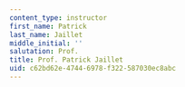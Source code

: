 ```yaml
---
content_type: instructor
first_name: Patrick
last_name: Jaillet
middle_initial: ''
salutation: Prof.
title: Prof. Patrick Jaillet
uid: c62bd62e-4744-6978-f322-587030ec8abc
---
```

